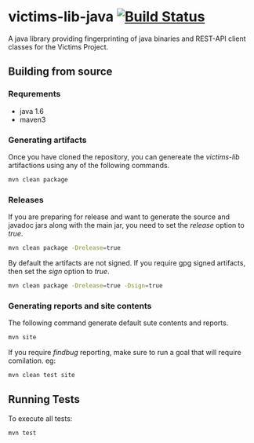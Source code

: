 victims-lib-java [![Build Status](https://travis-ci.org/victims/victims-lib-java.png)](https://travis-ci.org/victims/victims-lib-java)
================

A java library providing fingerprinting of java binaries and REST-API client classes for the Victims Project.

## Building from source
### Requrements
* java 1.6
* maven3

### Generating artifacts
Once you have cloned the repository, you can genereate the _victims-lib_ artifactions using any of the following commands.

```sh
mvn clean package
```

### Releases
If you are preparing for release and want to generate the source and javadoc jars along with the main jar, you need to set the _release_ option to _true_.
```sh
mvn clean package -Drelease=true
```

By default the artifacts are not signed. If you require gpg signed artifacts, then set the _sign_ option to _true_.
```sh
mvn clean package -Drelease=true -Dsign=true
```

### Generating reports and site contents
The following command generate default sute contents and reports.
```sh
mvn site
```

If you require _findbug_ reporting, make sure to run a goal that will require comilation. eg:
```sh
mvn clean test site
```

## Running Tests
To execute all tests:
```sh
mvn test
```
